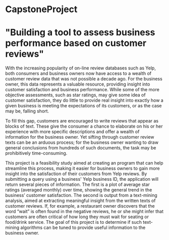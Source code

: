 # CapstoneProject

# "Building a tool to assess business performance based on customer reviews"

With the increasing popularity of on-line review databases such as Yelp, both consumers and business owners now have access to a wealth of customer review data that was not possible a decade ago. For the business owner, this data represents a valuable resource, providing insight into customer satisfaction and business performance. While some of the more objective assessments, such as star ratings, may give some idea of customer satisfaction, they do little to provide real insight into exactly how a given business is meeting the expectations of its customers, or as the case may be, falling short. 

To fill this gap, customers are encouraged to write reviews that appear as blocks of text. These give the consumer a chance to elaborate on his or her experience with more specific descriptions and offer a wealth of information for the business owner. Yet sifting through customer review texts can be an arduous process; for the business owner wanting to draw general conclusions from hundreds of such documents, the task may be prohibitively time-consuming. 

This project is a feasibility study aimed at creating an program that can help streamline this process, making it easier for business owners to gain more insight into the satisfaction of their customers from Yelp reviews. By submitting a query using a business' Yelp business ID, the application will return several pieces of information. The first is a plot of average star ratings (averaged monthly) over time, showing the general trend in the business’ customer satisfaction. The second is output from a text-mining analysis, aimed at extracting meaningful insight from the written texts of customer reviews. If, for example, a restaurant owner discovers that the word “wait” is often found in the negative reviews, he or she might infer that customers are often critical of how long they must wait for seating or food/drink service. The goal of this project is to determine if such text-mining algorithms can be tuned to provide useful information to the business owner.
